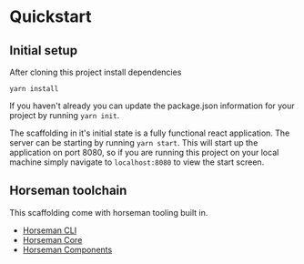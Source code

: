 # Quickstart


## Initial setup

After cloning this project install dependencies

```
yarn install
```

If you haven't already you can update the package.json information for your
project by running `yarn init`.

The scaffolding in it's initial state is a fully functional react application.
The server can be starting by running `yarn start`. This will start up the
application on port 8080, so if you are running this project on your local
machine simply navigate to `localhost:8080` to view the start screen.

## Horseman toolchain

This scaffolding come with horseman tooling built in.

* [Horseman CLI][hcli]
* [Horseman Core][hcore]
* [Horseman Components][hcomponents]

[hcore]: https://github.com/blendmarketing/horseman-core
[hcli]: https://github.com/blendmarketing/horseman-cli
[hcomponents]: https://github.com/blendmarketing/horseman-components
